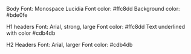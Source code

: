 Body
Font: Monospace Lucidia
Font color: #ffc8dd
Background color: #bde0fe

H1 headers
Font: Arial, strong, large
Font color: #ffc8dd
Text underlined with color #cdb4db 

H2 Headers
Font: Arial, larger
Font color: #cdb4db

